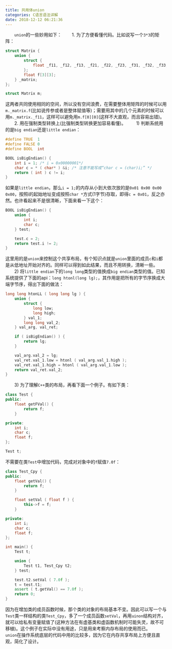 ```yaml
---
title: 共用体union
categories: C语言语法详解
date: 2018-12-12 06:21:36
---
```

&emsp;&emsp;`union`的一些妙用如下：<!--more-->
&emsp;&emsp;1. 为了方便看懂代码。比如说写一个`3*3`的矩阵：

``` cpp
struct Matrix {
    union {
        struct {
            float _f11, _f12, _f13, _f21, _f22, _f23, _f31, _f32, _f33;
        };
        float f[3][3];
    } _matrix;
};

struct Matrix m;
```

这两者共同使用相同的空间，所以没有空间浪费，在需要整体用矩阵的时候可以用`m._matrix.f`(比如说传参或者是整体赋值等)；需要用其中的几个元素的时候可以用`m._matrix._f11`，这样可以避免用`m.f[0][0]`(这样不大直观，而且容易出错)。
&emsp;&emsp;2. 用在强制类型转换上(比强制类型转换更加容易看懂)。
&emsp;&emsp;1) 判断系统用的是`big endian`还是`little endian`：

``` cpp
#define TRUE  1
#define FALSE 0
#define BOOL  int

BOOL isBigEndian() {
    int i = 1; /* i = 0x00000001*/
    char c = * ( char* ) &i; /* 注意不能写成“char c = (char)i;” */
    return ( int ) c != i;
}
```

如果是`little endian`，那么`i = 1;`的内存从小到大依次放的是`0x01 0x00 0x00 0x00`，按照i的起始地址变成按照`char *`方式(1字节)存取，即得`c = 0x01`，反之亦然。也许看起来不是很清晰，下面来看一下这个：

``` cpp
BOOL isBigEndian() {
    union {
        int i;
        char c;
    } test;

    test.c = 2;
    return test.i != 2;
}
```

这里用的是`union`来控制这个共享布局，有个知识点就是`union`里面的成员`c`和`i`都是从低地址开始对齐的。同样可以得到如此结果，而且不用转换，清晰一些。
&emsp;&emsp;2) 将`little endian`下的`long long`类型的值换成`big endian`类型的值。已知系统提供了下面的api：`long htonl(long lg);`，其作用是把所有的字节序换成大端字节序，得出下面的做法：

``` cpp
long long htonLL ( long long lg ) {
    union {
        struct {
            long low;
            long high;
        } val_1;
        long long val_2;
    } val_arg, val_ret;

    if ( isBigEndian() ) {
        return lg;
    }

    val_arg.val_2 = lg;
    val_ret.val_1.low = htonl ( val_arg.val_1.high );
    val_ret.val_1.high = htonl ( val_arg.val_1.low );
    return val_ret.val_2;
}
```

&emsp;&emsp;3) 为了理解`C++`类的布局，再看下面一个例子。有如下类：

``` cpp
class Test {
public:
    float getFVal() {
        return f;
    }

private:
    int i;
    char c;
    float f;
};

Test t;
```

不需要在类`Test`中增加代码，完成对对象中的`f`赋值`7.0f`：

``` cpp
class Test_Cpy {
public:
    float getVal() {
        return f;
    }

    float setVal ( float f ) {
        this->f = f;
    }

private:
    int i;
    char c;
    float f;
};

int main() {
    Test t;

    union {
        Test t1, Test_Cpy t2;
    } test;

    test.t2.setVal ( 7.0f );
    t = test.t1;
    assert ( t.getVal() == 7.0f );
    return 0;
}
```

因为在增加类的成员函数时候，那个类的对象的布局基本不变。因此可以写一个与`Test`类一样结构的类`Test_Cpy`，多了一个成员函数`setVal`，再用`uinon`结构对齐，就可以给私有变量赋值了(这种方法在有虚基类和虚函数机制时可能失灵，故不可移植)。这个例子在实际中没有用途，只是用来考察内存布局的使用而已。
&emsp;&emsp;`union`在操作系统底层的代码中用的比较多，因为它在内存共享布局上方便且直观，简化了设计。
